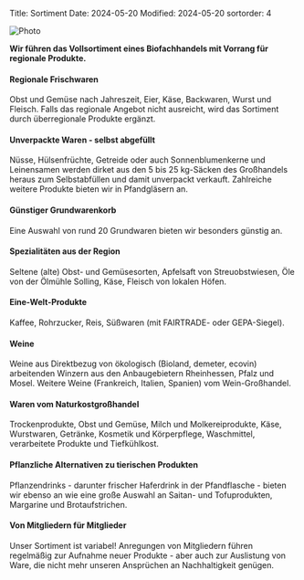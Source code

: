 Title: Sortiment
Date: 2024-05-20
Modified: 2024-05-20
sortorder: 4

![Photo]({static}/images/banner/h-säcke-lose-ware.jpg)

**Wir führen das Vollsortiment eines Biofachhandels mit Vorrang für regionale Produkte.**

#### Regionale Frischwaren
Obst und Gemüse nach Jahreszeit, Eier, Käse, Backwaren, Wurst und Fleisch. Falls das regionale Angebot nicht ausreicht, wird das Sortiment durch überregionale Produkte ergänzt.

#### Unverpackte Waren - selbst abgefüllt
Nüsse, Hülsenfrüchte, Getreide oder auch Sonnenblumenkerne und Leinensamen werden dirket aus den 5 bis 25 kg-Säcken des Großhandels heraus zum Selbstabfüllen und damit unverpackt verkauft. Zahlreiche weitere Produkte bieten wir in Pfandgläsern an.

#### Günstiger Grundwarenkorb
Eine Auswahl von rund 20 Grundwaren bieten wir besonders günstig an.

#### Spezialitäten aus der Region
Seltene (alte) Obst- und Gemüsesorten, Apfelsaft von Streuobstwiesen, Öle von der Ölmühle Solling, Käse, Fleisch von lokalen Höfen.

#### Eine-Welt-Produkte
Kaffee, Rohrzucker, Reis, Süßwaren (mit FAIRTRADE- oder GEPA-Siegel).

#### Weine
Weine aus Direktbezug von ökologisch (Bioland, demeter, ecovin) arbeitenden Winzern aus den Anbaugebietern Rheinhessen, Pfalz und Mosel. Weitere Weine (Frankreich, Italien, Spanien) vom Wein-Großhandel.

#### Waren vom Naturkostgroßhandel
Trockenprodukte, Obst und Gemüse, Milch und Molkereiprodukte, Käse, Wurstwaren, Getränke, Kosmetik und Körperpflege, Waschmittel, verarbeitete Produkte und Tiefkühlkost.

#### Pflanzliche Alternativen zu tierischen Produkten
Pflanzendrinks - darunter frischer Haferdrink in der Pfandflasche - bieten wir ebenso an wie eine große Auswahl an Saitan- und Tofuprodukten, Margarine und Brotaufstrichen.

#### Von Mitgliedern für Mitglieder
Unser Sortiment ist variabel! Anregungen von Mitgliedern führen regelmäßig zur Aufnahme neuer Produkte - aber auch zur Auslistung von Ware, die nicht mehr unseren Ansprüchen an Nachhaltigkeit genügen.
